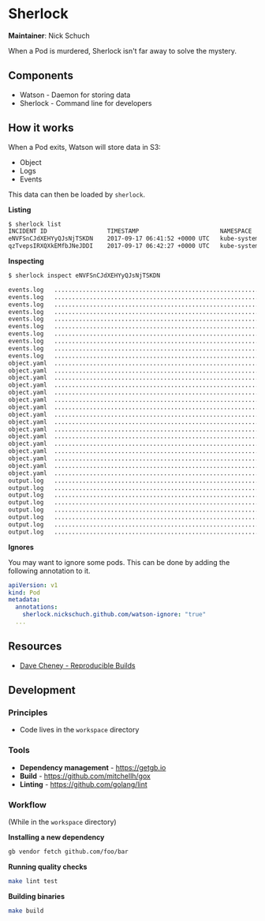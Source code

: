 Sherlock
========

**Maintainer**: Nick Schuch

When a Pod is murdered, Sherlock isn't far away to solve the mystery.

## Components

* Watson - Daemon for storing data
* Sherlock - Command line for developers

## How it works

When a Pod exits, Watson will store data in S3:

* Object
* Logs
* Events

This data can then be loaded by `sherlock`.

**Listing**

```bash
$ sherlock list
INCIDENT ID             	TIMESTAMP                    	NAMESPACE  	POD                            	CONTAINER
eNVFSnCJdXEHYyQJsNjTSKDN	2017-09-17 06:41:52 +0000 UTC	kube-system	project1-3908849101-nmxpx	    app 
qzTvepsIRXQXkEMfbJNeJDDI	2017-09-17 06:42:27 +0000 UTC	kube-system	project1-3908849101-nmxpx	    app
```

**Inspecting**

```bash
$ sherlock inspect eNVFSnCJdXEHYyQJsNjTSKDN

events.log 	 ........................................................................................................
events.log 	 ........................................................................................................
events.log 	 ........................................................................................................
events.log 	 ........................................................................................................
events.log 	 ........................................................................................................
events.log 	 ........................................................................................................
events.log 	 ........................................................................................................
events.log 	 ........................................................................................................
events.log 	 ........................................................................................................
events.log 	 ........................................................................................................
object.yaml  ........................................................................................................
object.yaml  ........................................................................................................
object.yaml  ........................................................................................................
object.yaml  ........................................................................................................
object.yaml  ........................................................................................................
object.yaml  ........................................................................................................
object.yaml  ........................................................................................................
object.yaml  ........................................................................................................
object.yaml  ........................................................................................................
object.yaml  ........................................................................................................
object.yaml  ........................................................................................................
object.yaml  ........................................................................................................
object.yaml  ........................................................................................................
object.yaml  ........................................................................................................
object.yaml  ........................................................................................................
object.yaml  ........................................................................................................
output.log 	 ........................................................................................................
output.log 	 ........................................................................................................
output.log 	 ........................................................................................................
output.log 	 ........................................................................................................
output.log 	 ........................................................................................................
output.log 	 ........................................................................................................
output.log 	 ........................................................................................................
output.log 	 ........................................................................................................
```

**Ignores**

You may want to ignore some pods. This can be done by adding the following annotation to it.

```yaml
apiVersion: v1
kind: Pod
metadata:
  annotations:
    sherlock.nickschuch.github.com/watson-ignore: "true"
  ...
```

## Resources

* [Dave Cheney - Reproducible Builds](https://www.youtube.com/watch?v=c3dW80eO88I)

## Development

### Principles

* Code lives in the `workspace` directory

### Tools

* **Dependency management** - https://getgb.io
* **Build** - https://github.com/mitchellh/gox
* **Linting** - https://github.com/golang/lint

### Workflow

(While in the `workspace` directory)

**Installing a new dependency**

```bash
gb vendor fetch github.com/foo/bar
```

**Running quality checks**

```bash
make lint test
```

**Building binaries**

```bash
make build
```
